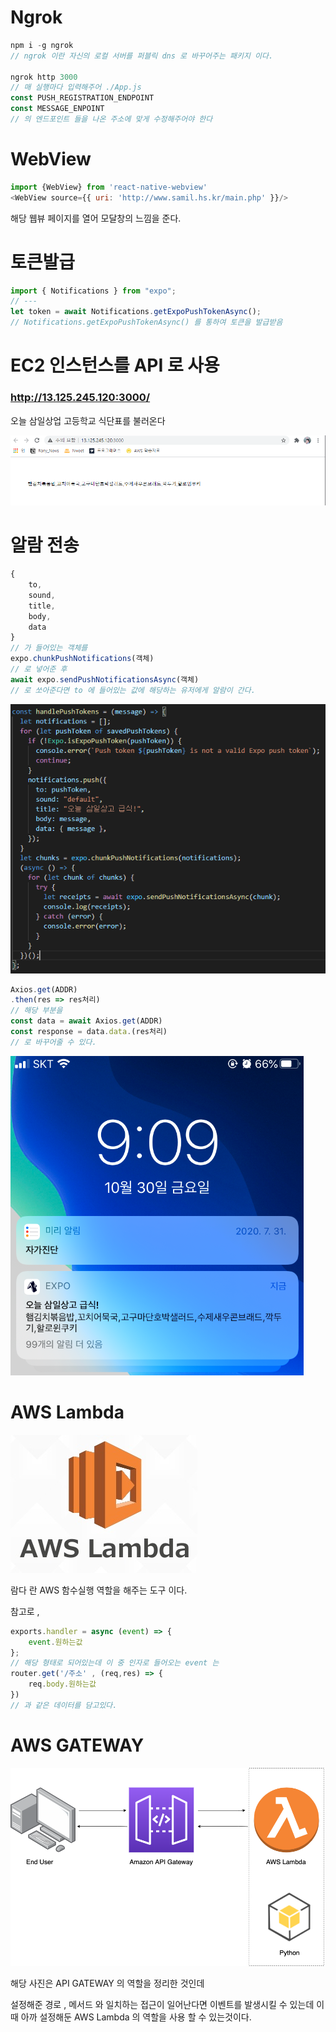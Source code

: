 # Ngrok

```javascript
npm i -g ngrok
// ngrok 이란 자신의 로컬 서버를 퍼블릭 dns 로 바꾸어주는 패키지 이다.

ngrok http 3000 
// 매 실행마다 입력해주어 ./App.js
const PUSH_REGISTRATION_ENDPOINT
const MESSAGE_ENPOINT
// 의 엔드포인트 들을 나온 주소에 맞게 수정해주어야 한다
```

# WebView

```javascript
import {WebView} from 'react-native-webview'
<WebView source={{ uri: 'http://www.samil.hs.kr/main.php' }}/>
```
해당 웹뷰 페이지를 열어 모달창의 느낌을 준다.

# 토큰발급

```javascript
import { Notifications } from "expo";
// ---
let token = await Notifications.getExpoPushTokenAsync();
// Notifications.getExpoPushTokenAsync() 를 통하여 토큰을 발급받음
```

# EC2 인스턴스를 API 로 사용

### http://13.125.245.120:3000/
오늘 삼일상업 고등학교 식단표를 불러온다

<img src="./gitImages/todayLunch.PNG">

# 알람 전송

```javascript
{
    to,
    sound,
    title,
    body,
    data
}
// 가 들어있는 객체를
expo.chunkPushNotifications(객체)
// 로 넣어준 후
await expo.sendPushNotificationsAsync(객체)
// 로 쏘아준다면 to 에 들어있는 값에 해당하는 유저에게 알람이 간다.
```
<img src="./gitImages/sendAlarm.PNG">

```javascript
Axios.get(ADDR)
.then(res => res처리)
// 해당 부분을
const data = await Axios.get(ADDR)
const response = data.data.(res처리)
// 로 바꾸어줄 수 있다.
```

<img src="./gitImages/Alarm.PNG">

# AWS Lambda

<img src="./gitImages/Lambda_logo.PNG">

람다 란 AWS 함수실행 역할을 해주는 도구 이다.

참고로 , 

```javascript
exports.handler = async (event) => {
    event.원하는값
};
// 해당 형태로 되어있는데 이 중 인자로 들어오는 event 는
router.get('/주소' , (req,res) => {
    req.body.원하는값
})
// 과 같은 데이터를 담고있다.
```

# AWS GATEWAY

<img src="./gitImages/API_GATE_WAY.PNG">

해당 사진은 API GATEWAY 의 역할을 정리한 것인데

설정해준 경로 , 메서드 와 일치하는 접근이 일어난다면 이벤트를 발생시킬 수 있는데
이 때 아까 설정해둔 AWS Lambda  의 역할을 사용 할 수 있는것이다.


